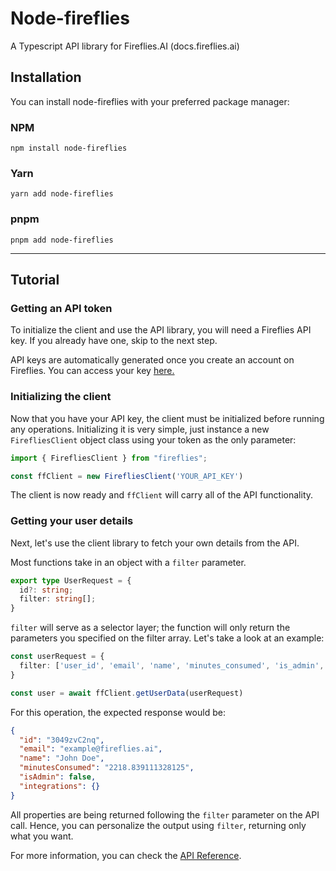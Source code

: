 # Node-fireflies

A Typescript API library for Fireflies.AI (docs.fireflies.ai)

## Installation

You can install node-fireflies with your preferred package manager:

### NPM
`npm install node-fireflies`

### Yarn
`yarn add node-fireflies`

### pnpm
`pnpm add node-fireflies`

----

## Tutorial
### Getting an API token

To initialize the client and use the API library, you will need a Fireflies API key. If you already have one, skip to the next step.

API keys are automatically generated once you create an account on Fireflies. You can access your key [here.](https://app.fireflies.ai/integrations/custom/fireflies)


### Initializing the client

Now that you have your API key, the client must be initialized before running any operations. Initializing it is very simple, just instance a new `FirefliesClient` object class using your token as the only parameter:

```typescript
import { FirefliesClient } from "fireflies";

const ffClient = new FirefliesClient('YOUR_API_KEY')
```

The client is now ready and `ffClient` will carry all of the API functionality.

### Getting your user details

Next, let's use the client library to fetch your own details from the API.

Most functions take in an object with a `filter` parameter.

```typescript
export type UserRequest = {
  id?: string;
  filter: string[];
}
```

`filter` will serve as a selector layer; the function will only return the parameters you specified on the filter array. Let's take a look at an example:

```typescript
const userRequest = {
  filter: ['user_id', 'email', 'name', 'minutes_consumed', 'is_admin', 'integrations'],
}

const user = await ffClient.getUserData(userRequest)
```

For this operation, the expected response would be:

```json
{
  "id": "3049zvC2nq",
  "email": "example@fireflies.ai",
  "name": "John Doe",
  "minutesConsumed": "2218.839111328125",
  "isAdmin": false,
  "integrations": {}
}
```

All properties are being returned following the `filter` parameter on the API call. Hence, you can personalize the output using `filter`, returning only what you want.

For more information, you can check the [API Reference](https://docs.fireflies.ai/).
